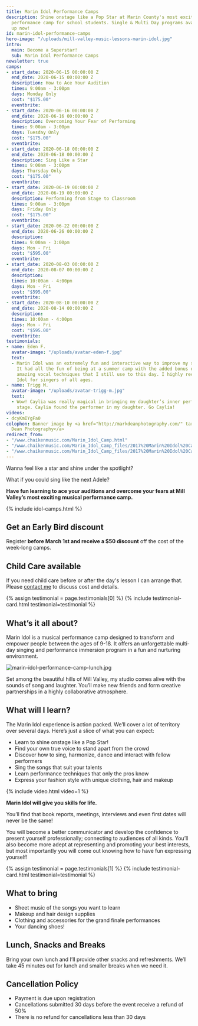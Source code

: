 ```yaml
---
title: Marin Idol Performance Camps
description: Shine onstage like a Pop Star at Marin County's most exciting musical
  performance camp for school students. Single & Multi Day programs available. Sign
  up now!
id: marin-idol-performance-camps
hero-image: "/uploads/mill-valley-music-lessons-marin-idol.jpg"
intro:
  main: Become a Superstar!
  sub: Marin Idol Performance Camps
newsletter: true
camps:
- start_date: 2020-06-15 00:00:00 Z
  end_date: 2020-06-15 00:00:00 Z
  description: How to Ace Your Audition
  times: 9:00am - 3:00pm
  days: Monday Only
  cost: "$175.00"
  eventbrite: 
- start_date: 2020-06-16 00:00:00 Z
  end_date: 2020-06-16 00:00:00 Z
  description: Overcoming Your Fear of Performing
  times: 9:00am - 3:00pm
  days: Tuesday Only
  cost: "$175.00"
  eventbrite: 
- start_date: 2020-06-18 00:00:00 Z
  end_date: 2020-06-18 00:00:00 Z
  description: Sing Like a Star
  times: 9:00am - 3:00pm
  days: Thursday Only
  cost: "$175.00"
  eventbrite: 
- start_date: 2020-06-19 00:00:00 Z
  end_date: 2020-06-19 00:00:00 Z
  description: Performing from Stage to Classroom
  times: 9:00am - 3:00pm
  days: Friday Only
  cost: "$175.00"
  eventbrite: 
- start_date: 2020-06-22 00:00:00 Z
  end_date: 2020-06-26 00:00:00 Z
  description: 
  times: 9:00am - 3:00pm
  days: Mon - Fri
  cost: "$595.00"
  eventbrite: 
- start_date: 2020-08-03 00:00:00 Z
  end_date: 2020-08-07 00:00:00 Z
  description: 
  times: 10:00am - 4:00pm
  days: Mon - Fri
  cost: "$595.00"
  eventbrite: 
- start_date: 2020-08-10 00:00:00 Z
  end_date: 2020-08-14 00:00:00 Z
  description: 
  times: 10:00am - 4:00pm
  days: Mon - Fri
  cost: "$595.00"
  eventbrite: 
testimonials:
- name: Eden F.
  avatar-image: "/uploads/avatar-eden-f.jpg"
  text:
  - Marin Idol was an extremely fun and interactive way to improve my singing skills.
    It had all the fun of being at a summer camp with the added bonus of learning
    amazing vocal techniques that I still use to this day. I highly recommend Marin
    Idol for singers of all ages.
- name: Trigg M.
  avatar-image: "/uploads/avatar-trigg-m.jpg"
  text:
  - Wow! Caylia was really magical in bringing my daughter’s inner performer to the
    stage. Caylia found the performer in my daughter. Go Caylia!
videos:
- dcyKmIYgFa0
colophon: Banner image by <a href="http://markdeanphotography.com/" target="_blank">Mark
  Dean Photography</a>
redirect_from:
- "/www.chaikenmusic.com/Marin_Idol_Camp.html"
- "/www.chaikenmusic.com/Marin_Idol_Camp_files/2017%20Marin%20Idol%20Camp%20Registration.pdf"
- "/www.chaikenmusic.com/Marin_Idol_Camp_files/2017%20Marin%20Idol%20Camp%20Registration_1.pdf"
---
```


Wanna feel like a star and shine under the spotlight?

What if you could sing like the next Adele?

**Have fun learning to ace your auditions and overcome your fears at Mill Valley’s most exciting musical performance camp.**

{% include idol-camps.html %}

## Get an Early Bird discount

Register **before March 1st and receive a $50 discount** off the cost of the week-long camps.

## Child Care available

If you need child care before or after the day's lesson I can arrange that. Please [contact me](https://chaikenmusic.com/contact/) to discuss cost and details.

{% assign testimonial = page.testimonials[0] %}
{% include testimonial-card.html testimonial=testimonial %}

## What’s it all about?

Marin Idol is a musical performance camp designed to transform and empower people between the ages of 9-18. It offers an unforgettable multi-day singing and performance immersion program in a fun and nurturing environment.

![marin-idol-performance-camp-lunch.jpg](/uploads/marin-idol-performance-camp-lunch.jpg)

Set among the beautiful hills of Mill Valley, my studio comes alive with the sounds of song and laughter. You’ll make new friends and form creative partnerships in a highly collaborative atmosphere.

## What will I learn?

The Marin Idol experience is action packed. We’ll cover a lot of territory over several days. Here’s just a slice of what you can expect:

- Learn to shine onstage like a Pop Star!
- Find your own true voice to stand apart from the crowd
- Discover how to sing, harmonize, dance and interact with fellow performers
- Sing the songs that suit your talents
- Learn performance techniques that only the pros know
- Express your fashion style with unique clothing, hair and makeup

{% include video.html video=1 %}

**Marin Idol will give you skills for life.**

You’ll find that book reports, meetings, interviews and even first dates will never be the same!

You will become a better communicator and develop the confidence to present yourself professionally; connecting to audiences of all kinds. You’ll also become more adept at representing and promoting your best interests, but most importantly you will come out knowing how to have fun expressing yourself!

{% assign testimonial = page.testimonials[1] %}
{% include testimonial-card.html testimonial=testimonial %}

## What to bring

- Sheet music of the songs you want to learn
- Makeup and hair design supplies
- Clothing and accessories for the grand finale performances
- Your dancing shoes!

## Lunch, Snacks and Breaks

Bring your own lunch and I’ll provide other snacks and refreshments. We’ll take 45 minutes out for lunch and smaller breaks when we need it.

## Cancellation Policy

- Payment is due upon registration
- Cancellations submitted 30 days before the event receive a refund of 50%
- There is no refund for cancellations less than 30 days
